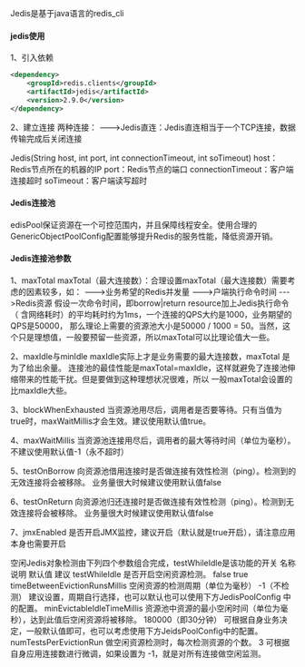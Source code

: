 Jedis是基于java语言的redis_cli

#### jedis使用
1、引入依赖
```xml
<dependency>
    <groupId>redis.clients</groupId>
    <artifactId>jedis</artifactId>
    <version>2.9.0</version>
</dependency>
```

2、建立连接
两种连接：
--->Jedis直连：Jedis直连相当于一个TCP连接，数据传输完成后关闭连接

Jedis(String host, int port, int connectionTimeout, int soTimeout)
host：Redis节点所在的机器的IP
port：Redis节点的端口
connectionTimeout：客户端连接超时
soTimeout：客户端读写超时



#### Jedis连接池
edisPool保证资源在一个可控范围内，并且保障线程安全。使用合理的GenericObjectPoolConfig配置能够提升Redis的服务性能，降低资源开销。


#### Jedis连接池参数
1、maxTotal
maxTotal（最大连接数）：合理设置maxTotal（最大连接数）需要考虑的因素较多，如：
   --->业务希望的Redis并发量
   --->户端执行命令时间
   --->Redis资源
假设一次命令时间，即borrow|return resource加上Jedis执行命令 （ 含网络耗时）的平均耗时约为1ms，一个连接的QPS大约是1000，业务期望的QPS是50000，
那么理论上需要的资源池大小是50000 / 1000 = 50。当然，这个只是理想值，一般要预留一些资源，所以maxTotal可以比理论值大一些。

2、maxIdle与minIdle
maxIdle实际上才是业务需要的最大连接数，maxTotal 是为了给出余量。
连接池的最佳性能是maxTotal=maxIdle，这样就避免了连接池伸缩带来的性能干扰。但是要做到这种理想状况很难，所以
一般maxTotal会设置的比maxIdle大些。

3、blockWhenExhausted
当资源池用尽后，调用者是否要等待。只有当值为true时，maxWaitMillis才会生效。建议使用默认值true。

4、maxWaitMillis
当资源池连接用尽后，调用者的最大等待时间（单位为毫秒）。不建议使用默认值-1（永不超时）

5、testOnBorrow
向资源池借用连接时是否做连接有效性检测（ping）。检测到的无效连接将会被移除。
业务量很大时候建议使用默认值false

6、testOnReturn
向资源池归还连接时是否做连接有效性检测（ping）。检测到无效连接将会被移除。
业务量很大时候建议使用默认值false

7、jmxEnabled
是否开启JMX监控，建议开启（默认就是true开启），请注意应用本身也需要开启

空闲Jedis对象检测由下列四个参数组合完成，testWhileIdle是该功能的开关
名称	                                         说明	                                            默认值	                                                                                                                        建议
testWhileIdle	                    是否开启空闲资源检测。	                                        false	                                                                                                                        true
timeBetweenEvictionRunsMillis	    空闲资源的检测周期（单位为毫秒）	-1（不检测）	建议设置，周期自行选择，也可以默认也可以使用下方JedisPoolConfig 中的配置。
minEvictableIdleTimeMillis      	资源池中资源的最小空闲时间（单位为毫秒），达到此值后空闲资源将被移除。	180000（即30分钟）	可根据自身业务决定，一般默认值即可，也可以考虑使用下方JeidsPoolConfig中的配置。
numTestsPerEvictionRun	            做空闲资源检测时，每次检测资源的个数。	3	可根据自身应用连接数进行微调，如果设置为 -1，就是对所有连接做空闲监测。
